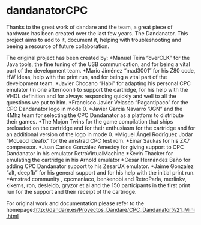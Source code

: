 # dandanatorCPC
Thanks to the great work of dandare and the team, a great piece of hardware has been created over the last few years. The Dandanator. This project aims to add to it, document it, helping with troubleshooting and beeing a resource of future collaboration.

The original project has been created by:
*Manuel Teira “overCLK” for the Java tools, the fine tuning of the USB communication, and for being a vital part of the development team.
*Mario Jiménez “mad3001” for his Z80 code, HW ideas, help with the print run, and for being a vital part of the development team.
*Javier Chocano “Habi” for adapting his personal CPC emulator (In one afternoon!) to support the cartridge, for his help with the VHDL definition and for always responding quickly and well to all the questions we put to him.
*Francisco Javier Velasco “Pagantipaco” for the CPC Dandanator logo in mode 0.
*Javier García Navarro “JGN” and the 4Mhz team for selecting the CPC Dandanator as a platform to distribute their games.
*The Mojon Twins for the game compilation that ships preloaded on the cartridge and for their enthusiasm for the cartridge and for an additional version of the logo in mode 0.
*Miguel Ángel Rodríguez Jodar “McLeod Ideafix” for the amstrad CPC test rom.
*Einar Saukas for his ZX7 compressor.
*Juan Carlos González Amestoy for giving support to CPC Dandanator in his emulator RetroVirtualMachine
*Kevin Thacker for emulating the cartridge in his Arnold emulator
*César Hernández Baño for adding CPC Dandanator support to his ZesarUX emulator.
*Jaime González “alt, deepfb” for his general support and for his help with the initial print run.
*Amstrad community , cpcmaniaco, benkenobi and RetroParla, merlinkv, kikems, ron, desleido, gryzor et al and the 150 participants in the first print run for the support and their receipt of the cartridge.

For original work and documentation please refer to the homepage:http://dandare.es/Proyectos_Dandare/CPC_Dandanator%21_Mini.html
